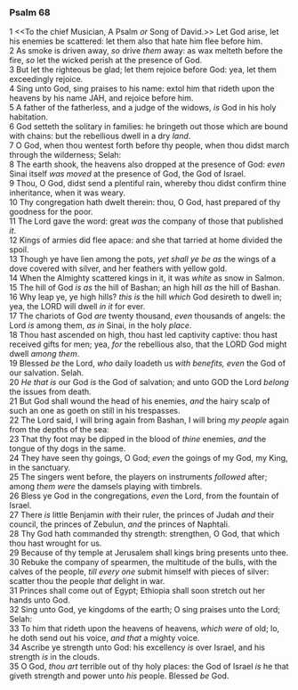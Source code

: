 ### Psalm 68

1 <<To the chief Musician, A Psalm *or* Song of David.>> Let God arise, let his enemies be scattered: let them also that hate him flee before him.  
2 As smoke is driven away, *so* drive *them* away: as wax melteth before the fire, *so* let the wicked perish at the presence of God.  
3 But let the righteous be glad; let them rejoice before God: yea, let them exceedingly rejoice.  
4 Sing unto God, sing praises to his name: extol him that rideth upon the heavens by his name JAH, and rejoice before him.  
5 A father of the fatherless, and a judge of the widows, *is* God in his holy habitation.  
6 God setteth the solitary in families: he bringeth out those which are bound with chains: but the rebellious dwell in a dry *land*.  
7 O God, when thou wentest forth before thy people, when thou didst march through the wilderness; Selah:  
8 The earth shook, the heavens also dropped at the presence of God: *even* Sinai itself *was moved* at the presence of God, the God of Israel.  
9 Thou, O God, didst send a plentiful rain, whereby thou didst confirm thine inheritance, when it was weary.  
10 Thy congregation hath dwelt therein: thou, O God, hast prepared of thy goodness for the poor.  
11 The Lord gave the word: great *was* the company of those that published *it*.  
12 Kings of armies did flee apace: and she that tarried at home divided the spoil.  
13 Though ye have lien among the pots, *yet shall ye be as* the wings of a dove covered with silver, and her feathers with yellow gold.  
14 When the Almighty scattered kings in it, it was *white* as snow in Salmon.  
15 The hill of God *is as* the hill of Bashan; an high hill *as* the hill of Bashan.  
16 Why leap ye, ye high hills? *this is* the hill *which* God desireth to dwell in; yea, the LORD will dwell *in it* for ever.  
17 The chariots of God *are* twenty thousand, *even* thousands of angels: the Lord *is* among them, *as in* Sinai, in the holy *place*.  
18 Thou hast ascended on high, thou hast led captivity captive: thou hast received gifts for men; yea, *for* the rebellious also, that the LORD God might dwell *among them*.  
19 Blessed *be* the Lord, *who* daily loadeth us *with benefits, even* the God of our salvation. Selah.  
20 *He that is* our God *is* the God of salvation; and unto GOD the Lord *belong* the issues from death.  
21 But God shall wound the head of his enemies, *and* the hairy scalp of such an one as goeth on still in his trespasses.  
22 The Lord said, I will bring again from Bashan, I will bring *my people* again from the depths of the sea:  
23 That thy foot may be dipped in the blood of *thine* enemies, *and* the tongue of thy dogs in the same.  
24 They have seen thy goings, O God; *even* the goings of my God, my King, in the sanctuary.  
25 The singers went before, the players on instruments *followed* after; among *them were* the damsels playing with timbrels.  
26 Bless ye God in the congregations, *even* the Lord, from the fountain of Israel.  
27 There *is* little Benjamin *with* their ruler, the princes of Judah *and* their council, the princes of Zebulun, *and* the princes of Naphtali.  
28 Thy God hath commanded thy strength: strengthen, O God, that which thou hast wrought for us.  
29 Because of thy temple at Jerusalem shall kings bring presents unto thee.  
30 Rebuke the company of spearmen, the multitude of the bulls, with the calves of the people, *till every one* submit himself with pieces of silver: scatter thou the people *that* delight in war.  
31 Princes shall come out of Egypt; Ethiopia shall soon stretch out her hands unto God.  
32 Sing unto God, ye kingdoms of the earth; O sing praises unto the Lord; Selah:  
33 To him that rideth upon the heavens of heavens, *which were* of old; lo, he doth send out his voice, *and that* a mighty voice.  
34 Ascribe ye strength unto God: his excellency *is* over Israel, and his strength *is* in the clouds.  
35 O God, *thou art* terrible out of thy holy places: the God of Israel *is* he that giveth strength and power unto *his* people. Blessed *be* God.  
